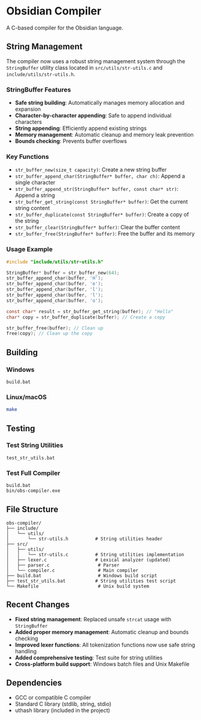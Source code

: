 # Obsidian Compiler

A C-based compiler for the Obsidian language.

## String Management

The compiler now uses a robust string management system through the `StringBuffer` utility class located in `src/utils/str-utils.c` and `include/utils/str-utils.h`.

### StringBuffer Features

- **Safe string building**: Automatically manages memory allocation and expansion
- **Character-by-character appending**: Safe to append individual characters
- **String appending**: Efficiently append existing strings
- **Memory management**: Automatic cleanup and memory leak prevention
- **Bounds checking**: Prevents buffer overflows

### Key Functions

- `str_buffer_new(size_t capacity)`: Create a new string buffer
- `str_buffer_append_char(StringBuffer* buffer, char ch)`: Append a single character
- `str_buffer_append_str(StringBuffer* buffer, const char* str)`: Append a string
- `str_buffer_get_string(const StringBuffer* buffer)`: Get the current string content
- `str_buffer_duplicate(const StringBuffer* buffer)`: Create a copy of the string
- `str_buffer_clear(StringBuffer* buffer)`: Clear the buffer content
- `str_buffer_free(StringBuffer* buffer)`: Free the buffer and its memory

### Usage Example

```c
#include "include/utils/str-utils.h"

StringBuffer* buffer = str_buffer_new(64);
str_buffer_append_char(buffer, 'H');
str_buffer_append_char(buffer, 'e');
str_buffer_append_char(buffer, 'l');
str_buffer_append_char(buffer, 'l');
str_buffer_append_char(buffer, 'o');

const char* result = str_buffer_get_string(buffer); // "Hello"
char* copy = str_buffer_duplicate(buffer); // Create a copy

str_buffer_free(buffer); // Clean up
free(copy); // Clean up the copy
```

## Building

### Windows
```batch
build.bat
```

### Linux/macOS
```bash
make
```

## Testing

### Test String Utilities
```batch
test_str_utils.bat
```

### Test Full Compiler
```batch
build.bat
bin/obs-compiler.exe
```

## File Structure

```
obs-compiler/
├── include/
│   └── utils/
│       └── str-utils.h          # String utilities header
├── src/
│   ├── utils/
│   │   └── str-utils.c          # String utilities implementation
│   ├── lexer.c                  # Lexical analyzer (updated)
│   ├── parser.c                  # Parser
│   └── compiler.c                # Main compiler
├── build.bat                     # Windows build script
├── test_str_utils.bat           # String utilities test script
└── Makefile                      # Unix build system
```

## Recent Changes

- **Fixed string management**: Replaced unsafe `strcat` usage with `StringBuffer`
- **Added proper memory management**: Automatic cleanup and bounds checking
- **Improved lexer functions**: All tokenization functions now use safe string handling
- **Added comprehensive testing**: Test suite for string utilities
- **Cross-platform build support**: Windows batch files and Unix Makefile

## Dependencies

- GCC or compatible C compiler
- Standard C library (stdlib, string, stdio)
- uthash library (included in the project)
